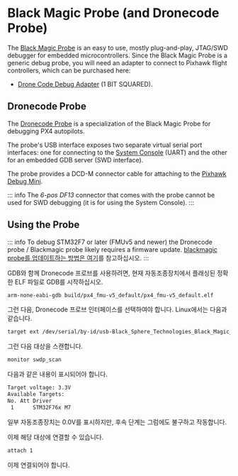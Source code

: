 # Black Magic Probe (and Dronecode Probe)

The [Black Magic Probe](https://black-magic.org) is an easy to use, mostly plug-and-play, JTAG/SWD debugger for embedded microcontrollers. Since the Black Magic Probe is a generic debug probe, you will need an adapter to connect to Pixhawk flight controllers, which can be purchased here:

- [Drone Code Debug Adapter](https://1bitsquared.com/products/drone-code-debug-adapter) (1 BIT SQUARED).

## Dronecode Probe

The [Dronecode Probe](https://kb.zubax.com/display/MAINKB/Dronecode+Probe+documentation) is a specialization of the Black Magic Probe for debugging PX4 autopilots.

The probe's USB interface exposes two separate virtual serial port interfaces: one for connecting to the [System Console](system_console.md) (UART) and the other for an embedded GDB server (SWD interface).

The probe provides a DCD-M connector cable for attaching to the [Pixhawk Debug Mini](swd_debug.md#pixhawk-debug-mini).

::: info
The _6-pos DF13_ connector that comes with the probe cannot be used for SWD debugging (it is for using the System Console).
:::

## Using the Probe

::: info
To debug STM32F7 or later (FMUv5 and newer) the Dronecode probe / Blackmagic probe likely requires a firmware update. [blackmagic probe를 업데이트하는 방법은 여기](https://github.com/blacksphere/blackmagic/wiki/Upgrading-Firmware)를 참고하십시오.
:::

GDB와 함께 Dronecode 프로브를 사용하려면, 현재 자동조종장치에서 플래싱된 정확한 ELF 파일로 GDB를 시작하십시오.

```sh
arm-none-eabi-gdb build/px4_fmu-v5_default/px4_fmu-v5_default.elf
```

그런 다음, Dronecode 프로브 인터페이스를 선택하여야 합니다. Linux에서는 다음과 같습니다.

```sh
target ext /dev/serial/by-id/usb-Black_Sphere_Technologies_Black_Magic_Probe_f9414d5_7DB85DAC-if00
```

그런 다음 대상을 스캔합니다.

```sh
monitor swdp_scan
```

다음과 같은 내용이 표시되어야 합니다.

```sh
Target voltage: 3.3V
Available Targets:
No. Att Driver
 1      STM32F76x M7
```

일부 자동조종장치는 0.0V를 표시하지만, 후속 단계는 그럼에도 불구하고 작동합니다.

이제 해당 대상에 연결할 수 있습니다.

```sh
attach 1
```

이제 연결되어야 합니다.
